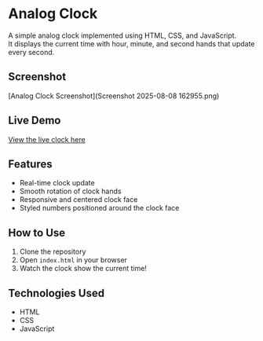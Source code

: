 # Analog Clock

A simple analog clock implemented using HTML, CSS, and JavaScript.  
It displays the current time with hour, minute, and second hands that update every second.

## Screenshot

[Analog Clock Screenshot](Screenshot 2025-08-08 162955.png)

## Live Demo

[View the live clock here]()

## Features

- Real-time clock update  
- Smooth rotation of clock hands  
- Responsive and centered clock face  
- Styled numbers positioned around the clock face

## How to Use

1. Clone the repository  
2. Open `index.html` in your browser  
3. Watch the clock show the current time!

## Technologies Used

- HTML  
- CSS  
- JavaScript
